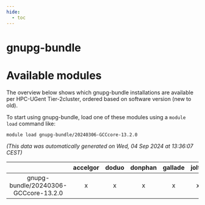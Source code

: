 ```yaml
---
hide:
  - toc
---
```


gnupg-bundle
============

# Available modules


The overview below shows which gnupg-bundle installations are available per HPC-UGent Tier-2cluster, ordered based on software version (new to old).

To start using gnupg-bundle, load one of these modules using a `module load` command like:

```shell
module load gnupg-bundle/20240306-GCCcore-13.2.0
```

*(This data was automatically generated on Wed, 04 Sep 2024 at 13:36:07 CEST)*  

| |accelgor|doduo|donphan|gallade|joltik|shinx|skitty|
| :---: | :---: | :---: | :---: | :---: | :---: | :---: | :---: |
|gnupg-bundle/20240306-GCCcore-13.2.0|x|x|x|x|x|x|x|
